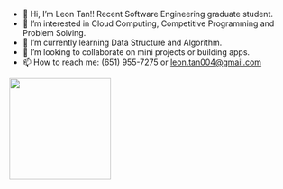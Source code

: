 - 👋 Hi, I’m Leon Tan!! Recent Software Engineering graduate student. 
- 👀 I’m interested in Cloud Computing, Competitive Programming and Problem Solving.
- 🌱 I’m currently learning Data Structure and Algorithm.
- 💞️ I’m looking to collaborate on mini projects or building apps.
- 📫 How to reach me: (651) 955-7275 or leon.tan004@gmail.com

<img height="180em" src="https://github-readme-stats.vercel.app/api?username=leontan4&show_icons=true&hide_border=true&&count_private=true&include_all_commits=true" />

<!---
leontan4/leontan4 is a ✨ special ✨ repository because its `README.md` (this file) appears on your GitHub profile.
You can click the Preview link to take a look at your changes.
--->
